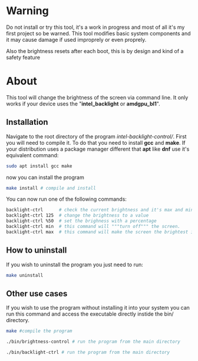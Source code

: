 # Warning
Do not install or try this tool, it's a work in progress and most of all it's my first project so be warned.
This tool modifies basic system components and it may cause damage if used improprely or even proprely.

Also the brightness resets after each boot, this is by design and kind of a safety feature

# About
This tool will change the brightness of the screen via command line.
It only works if your device uses the "**intel_backlight** or **amdgpu_bl1**".

## Installation

Navigate to the root directory of the program *intel-backlight-control/*.
First you will need to compile it. To do that you need to install **gcc** and **make**.
If your distribution uses a package manager different that **apt** like **dnf** use it's equivalent command:

```bash
sudo apt install gcc make 
```

now you can install the program

```bash
make install # compile and install
```

You can now run one of the following commands:
```bash
backlight-ctrl      # check the current brightness and it's max and min setting 
backlight-ctrl 125  # change the brightness to a value
backlight-ctrl %50  # set the brighness with a percentage
backlight-ctrl min  # this command will """turn off""" the screen.
backlight-ctrl max  # this command will make the screen the brightest it can go
```

## How to uninstall

If you wish to uninstall the program you just need to run:

```bash
make uninstall
```

## Other use cases

If you wish to use the program without installing it into your system you can run this command and access the executable directly instide the bin/ directory.

```bash
make #compile the program
```
```bash
./bin/brightness-control # run the program from the main directory

./bin/backlight-ctrl # run the program from the main directory
